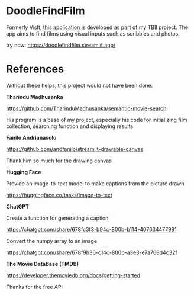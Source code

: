 # DoodleFindFilm
Formerly VisIt, this application is developed as part of my TBII project. The app aims to find films using visual inputs such as scribbles and photos.  

try now: https://doodlefindfilm.streamlit.app/

# References

Without these helps, this project would not have been done:

**Tharindu Madhusanka**

https://github.com/TharinduMadhusanka/semantic-movie-search 

His program is a base of my project, especially his code for initializing film collection, searching function and displaying results

**Fanilo Andrianasolo**

https://github.com/andfanilo/streamlit-drawable-canvas

Thank him so much for the drawing canvas	

**Hugging Face**

Provide an image-to-text model to make captions from the picture drawn
		 
https://huggingface.co/tasks/image-to-text 

**ChatGPT**

Create a function for generating a caption

https://chatgpt.com/share/678fc3f3-b94c-800b-b114-407634477991

Convert the numpy array to an image

https://chatgpt.com/share/678f9b36-c14c-800b-a3e3-e7a768d4c32f 

**The Movie DataBase (TMDB)**

https://developer.themoviedb.org/docs/getting-started

Thanks for the free API
